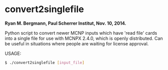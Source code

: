 convert2singlefile
========
**Ryan M. Bergmann, Paul Scherrer Institut, Nov. 10, 2014.**

Python script to convert newer MCNP inputs which have 'read file' cards into a single file for use with MCNPX 2.4.0, which is openly distributed. Can be useful in situations where people are waiting for license approval.

USAGE:

``` bash
$ ./convert2singlefile [input_file]
```